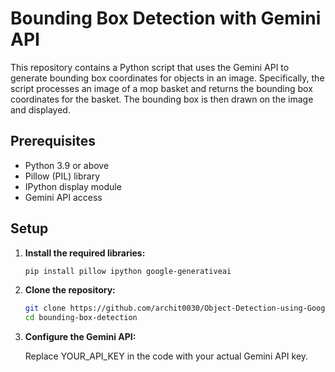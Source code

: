 # Bounding Box Detection with Gemini API

This repository contains a Python script that uses the Gemini API to generate bounding box coordinates for objects in an image. Specifically, the script processes an image of a mop basket and returns the bounding box coordinates for the basket. The bounding box is then drawn on the image and displayed.

## Prerequisites

- Python 3.9 or above
- Pillow (PIL) library
- IPython display module
- Gemini API access

## Setup

1. **Install the required libraries:**

   ```bash
   pip install pillow ipython google-generativeai
   
2. **Clone the repository:**
    ```bash
    git clone https://github.com/archit0030/Object-Detection-using-Google-API.git
    cd bounding-box-detection

3. **Configure the Gemini API:**

    Replace YOUR_API_KEY in the code with your actual Gemini API key.
